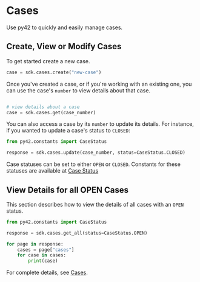 # Cases

Use py42 to quickly and easily manage cases.

## Create, View or Modify Cases

To get started create a new case.

```python
case = sdk.cases.create("new-case")
```

Once you've created a case, or if you're working with an existing one, you can use the case's `number` to view details about that case.

```python

# view details about a case
case = sdk.cases.get(case_number)

```

You can also access a case by its `number` to update its details.  For instance, if you wanted to update a case's status to `CLOSED`:

```python
from py42.constants import CaseStatus

response = sdk.cases.update(case_number, status=CaseStatus.CLOSED)
```

Case statuses can be set to either `OPEN` or `CLOSED`.  Constants for these statuses are available at [Case Status](../methoddocs/constants.html#py42.constants.CaseStatus)

## View Details for all OPEN Cases

This section describes how to view the details of all cases with an `OPEN` status.

```python
from py42.constants import CaseStatus

response = sdk.cases.get_all(status=CaseStatus.OPEN)

for page in response:
    cases = page["cases"]
    for case in cases:
        print(case)
```

For complete details, see
 [Cases](../methoddocs/cases.md).
